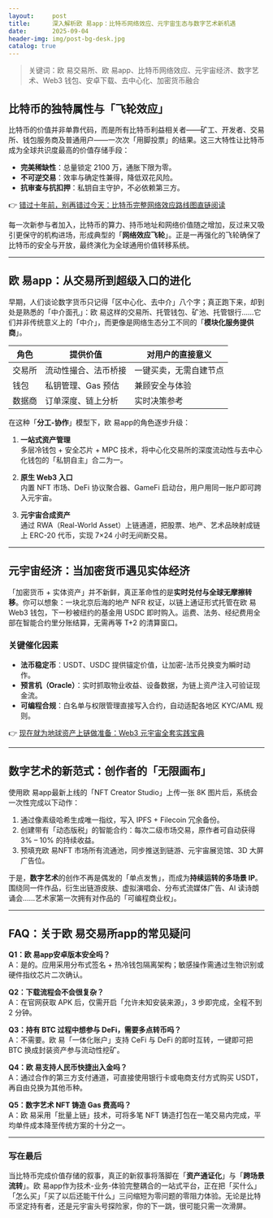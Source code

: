```yaml
---
layout:     post
title:      深入解析欧 易app：比特币网络效应、元宇宙生态与数字艺术新机遇
date:       2025-09-04
header-img: img/post-bg-desk.jpg
catalog: true
---
```


> 关键词：欧 易交易所、欧 易app、比特币网络效应、元宇宙经济、数字艺术、Web3 钱包、安卓下载、去中心化、加密货币融合

## 比特币的独特属性与「飞轮效应」

比特币的价值并非单靠代码，而是所有比特币利益相关者——矿工、开发者、交易所、钱包服务商及普通用户——一次次「用脚投票」的结果。这三大特性让比特币成为全球共识度最高的价值存储手段：

- **完美稀缺性**：总量锁定 2100 万，通胀下限为零。
- **不可逆交易**：效率与确定性兼得，降低双花风险。
- **抗审查与抗扣押**：私钥自主守护，不必依赖第三方。

👉 [错过十年前，别再错过今天：比特币完整网络效应路线图直链阅读](https://okxdog.com/)

每一次新参与者加入，比特币的算力、持币地址和网络价值随之增加，反过来又吸引更保守的机构进场，形成典型的「**网络效应飞轮**」。正是一再强化的飞轮确保了比特币的安全与开放，最终演化为全球通用价值转移系统。

---

## 欧 易app：从交易所到超级入口的进化

早期，人们谈论数字货币只记得「区中心化、去中介」八个字；真正跑下来，却到处是熟悉的「中介面孔」：欧 易这样的交易所、托管钱包、矿池、托管银行……它们并非传统意义上的「中介」，而更像是网络生态分工不同的「**模块化服务提供商**」。

| 角色 | 提供价值 | 对用户的直接意义 |
| --- | --- | --- |
| 交易所 | 流动性撮合、法币桥接 | 一键买卖，无需自建节点 |
| 钱包 | 私钥管理、Gas 预估 | 兼顾安全与体验 |
| 数据商 | 订单深度、链上分析 | 实时决策参考 |

在这种「**分工-协作**」模型下，欧 易app的角色逐步升级：

1. **一站式资产管理**  
   多层冷钱包 + 安全芯片 + MPC 技术，将中心化交易所的深度流动性与去中心化钱包的「私钥自主」合二为一。

2. **原生 Web3 入口**  
   内置 NFT 市场、DeFi 协议聚合器、GameFi 启动台，用户用同一账户即可跨入元宇宙。

3. **元宇宙合成资产**  
   通过 RWA（Real-World Asset）上链通道，把股票、地产、艺术品映射成链上 ERC-20 代币，实现 7×24 小时无间断交易。

---

## 元宇宙经济：当加密货币遇见实体经济

「加密货币 + 实体资产」并不新鲜，真正革命性的是**实时兑付与全球无摩擦转移**。你可以想象：一块北京后海的地产 NFR 权证，以链上通证形式托管在欧 易 Web3 钱包，下一秒被纽约的基金用 USDC 即时购入。运费、法务、经纪费用全部在智能合约里分账结算，无需再等 T+2 的清算窗口。

### 关键催化因素

- **法币稳定币**：USDT、USDC 提供锚定价值，让加密-法币兑换变为瞬时动作。  
- **预言机（Oracle）**：实时抓取物业收益、设备数据，为链上资产注入可验证现金流。  
- **可编程合规**：白名单与权限管理直接写入合约，自动适配各地区 KYC/AML 规则。

👉 [现在就为地球资产上链做准备：Web3 元宇宙全套实践宝典](https://okxdog.com/)

---

## 数字艺术的新范式：创作者的「无限画布」

使用欧 易app最新上线的「NFT Creator Studio」上传一张 8K 图片后，系统会一次性完成以下动作：

1. 通过像素级哈希生成唯一指纹，写入 IPFS + Filecoin 冗余备份。  
2. 创建带有「动态版税」的智能合约：每次二级市场交易，原作者可自动获得 3% – 10% 的持续收益。  
3. 预填充欧 易NFT 市场所有流通池，同步推送到链游、元宇宙展览馆、3D 大屏广告位。

于是，**数字艺术**的创作不再是偶发的「单点发售」，而成为**持续运转的多场景 IP**。围绕同一件作品，衍生出链游皮肤、虚拟演唱会、分布式流媒体广告、AI 读诗朗诵会……艺术家第一次拥有对作品的「可编程商业权」。

---

## FAQ：关于欧 易交易所app的常见疑问

**Q1：欧 易app安卓版本安全吗？**  
A：是的。应用采用分布式签名 + 热冷钱包隔离架构；敏感操作需通过生物识别或硬件指纹芯片二次确认。

**Q2：下载流程会不会很复杂？**  
A：在官网获取 APK 后，仅需开启「允许未知安装来源」，3 步即完成，全程不到 2 分钟。

**Q3：持有 BTC 过程中想参与 DeFi，需要多点转币吗？**  
A：不需要。欧 易「一体化账户」支持 CeFi 与 DeFi 的即时互转，一键即可把 BTC 换成封装资产参与流动性挖矿。

**Q4：欧 易支持人民币快捷出入金吗？**  
A：通过合作的第三方支付通道，可直接使用银行卡或电商支付方式购买 USDT，再自由兑换为其他币种。

**Q5：数字艺术 NFT 铸造 Gas 费高吗？**  
A：欧 易采用「批量上链」技术，可将多笔 NFT 铸造打包在一笔交易内完成，平均单件成本降至传统方案的十分之一。

---

### 写在最后

当比特币完成价值存储的叙事，真正的新叙事将落脚在「**资产通证化**」与「**跨场景流转**」。欧 易app作为技术-业务-体验完整耦合的一站式平台，正在把「买什么」「怎么买」「买了以后还能干什么」三问缩短为零问题的零阻力体验。无论是比特币坚定持有者，还是元宇宙头号探险家，你的下一跳，很可能只需一次滑屏。
